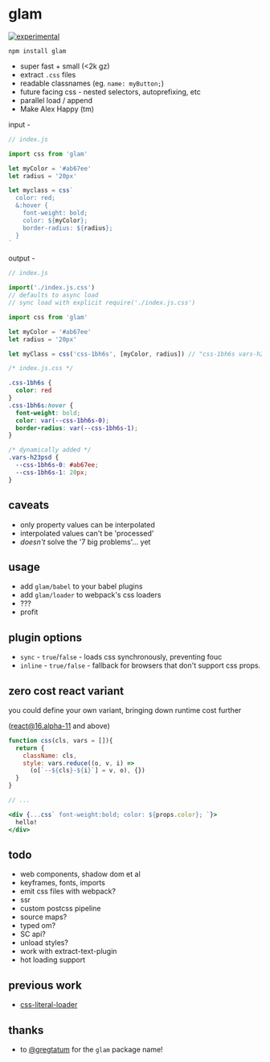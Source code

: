# glam

[![experimental](http://badges.github.io/stability-badges/dist/experimental.svg)](http://github.com/badges/stability-badges)

`npm install glam`

- super fast + small (<2k gz)
- extract `.css` files 
- readable classnames (eg. `name: myButton;`)
- future facing css - nested selectors, autoprefixing, etc 
- parallel load / append 
- Make Alex Happy (tm)

input -
```jsx
// index.js

import css from 'glam'

let myColor = '#ab67ee'
let radius = '20px'

let myclass = css`
  color: red;
  &:hover {
    font-weight: bold;
    color: ${myColor};
    border-radius: ${radius};
  }
`

```

output -
```jsx
// index.js

import('./index.js.css') 
// defaults to async load
// sync load with explicit require('./index.js.css')

import css from 'glam'

let myColor = '#ab67ee'
let radius = '20px'

let myClass = css('css-1bh6s', [myColor, radius]) // "css-1bh6s vars-h23psd"
```

```css
/* index.js.css */

.css-1bh6s {
  color: red
}
.css-1bh6s:hover {
  font-weight: bold;
  color: var(--css-1bh6s-0);
  border-radius: var(--css-1bh6s-1);
}

/* dynamically added */
.vars-h23psd {
  --css-1bh6s-0: #ab67ee;
  --css-1bh6s-1: 20px;
}

```

caveats
---

- only property values can be interpolated
- interpolated values can't be 'processed'
- *doesn't* solve the '7 big problems'... yet

usage
---

- add `glam/babel` to your babel plugins 
- add `glam/loader` to webpack's css loaders
- ???
- profit


plugin options
---

- `sync` - `true`/`false` - loads css synchronously, preventing fouc 
- `inline` - `true/false` - fallback for browsers that don't support css props.


zero cost react variant
---

you could define your own variant, bringing down runtime cost further

(react@16.alpha-11 and above)

```jsx
function css(cls, vars = []){
  return {
    className: cls,
    style: vars.reduce((o, v, i) => 
      (o[`--${cls}-${i}`] = v, o), {})
  }
}

// ...

<div {...css` font-weight:bold; color: ${props.color}; `}>
  hello!
</div>

```


todo
---
- web components, shadow dom et al
- keyframes, fonts, imports 
- emit css files with webpack?
- ssr
- custom postcss pipeline
- source maps?
- typed om?
- SC api?
- unload styles?
- work with extract-text-plugin
- hot loading support 


previous work
---

- [css-literal-loader](https://github.com/4Catalyzer/css-literal-loader)


thanks
---

- to [@gregtatum](https://github.com/gregtatum) for the `glam` package name!